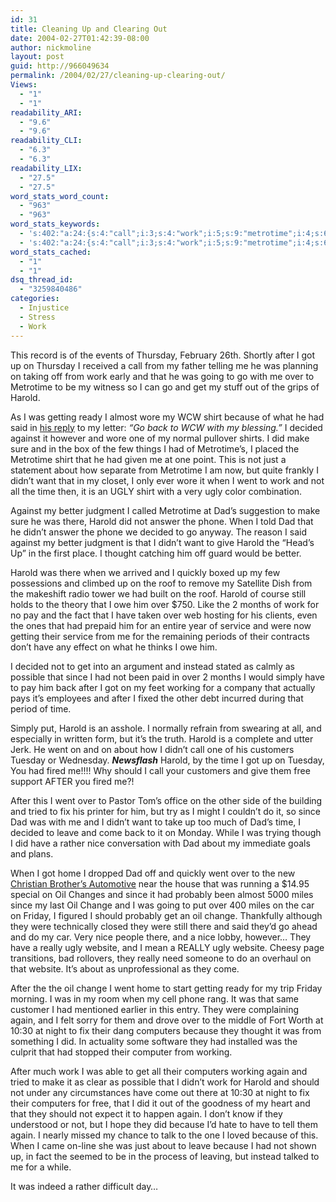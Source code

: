 ```yaml
---
id: 31
title: Cleaning Up and Clearing Out
date: 2004-02-27T01:42:39-08:00
author: nickmoline
layout: post
guid: http://966049634
permalink: /2004/02/27/cleaning-up-clearing-out/
Views:
  - "1"
  - "1"
readability_ARI:
  - "9.6"
  - "9.6"
readability_CLI:
  - "6.3"
  - "6.3"
readability_LIX:
  - "27.5"
  - "27.5"
word_stats_word_count:
  - "963"
  - "963"
word_stats_keywords:
  - 's:402:"a:24:{s:4:"call";i:3;s:4:"work";i:5;s:9:"metrotime";i:4;s:6:"harold";i:9;s:4:"wore";i:3;s:5:"shirt";i:3;s:7:"because";i:5;s:4:"said";i:3;s:7:"decided";i:4;s:7:"against";i:3;s:4:"make";i:3;s:4:"want";i:3;s:4:"went";i:5;s:4:"time";i:4;s:4:"ugly";i:4;s:6:"better";i:3;s:5:"phone";i:3;s:7:"working";i:3;s:4:"come";i:3;s:4:"nice";i:3;s:6:"change";i:3;s:6:"really";i:3;s:7:"website";i:3;s:9:"computers";i:3;}";'
  - 's:402:"a:24:{s:4:"call";i:3;s:4:"work";i:5;s:9:"metrotime";i:4;s:6:"harold";i:9;s:4:"wore";i:3;s:5:"shirt";i:3;s:7:"because";i:5;s:4:"said";i:3;s:7:"decided";i:4;s:7:"against";i:3;s:4:"make";i:3;s:4:"want";i:3;s:4:"went";i:5;s:4:"time";i:4;s:4:"ugly";i:4;s:6:"better";i:3;s:5:"phone";i:3;s:7:"working";i:3;s:4:"come";i:3;s:4:"nice";i:3;s:6:"change";i:3;s:6:"really";i:3;s:7:"website";i:3;s:9:"computers";i:3;}";'
word_stats_cached:
  - "1"
  - "1"
dsq_thread_id:
  - "3259840486"
categories:
  - Injustice
  - Stress
  - Work
---
```

This record is of the events of Thursday, February 26th. Shortly after I got up on Thursday I received a call from my father telling me he was planning on taking off from work early and that he was going to go with me over to Metrotime to be my witness so I can go and get my stuff out of the grips of Harold.

As I was getting ready I almost wore my WCW shirt because of what he had said in <a title="6 a.m. and all&#039;s ... well iffy" href="https://www.nick.pro/2004/02/25/fired/" target="_blank" class="broken_link">his reply</a> to my letter: _&#8220;Go back to WCW with my blessing.&#8221;_ I decided against it however and wore one of my normal pullover shirts. I did make sure and in the box of the few things I had of Metrotime&#8217;s, I placed the Metrotime shirt that he had given me at one point. This is not just a statement about how separate from Metrotime I am now, but quite frankly I didn&#8217;t want that in my closet, I only ever wore it when I went to work and not all the time then, it is an UGLY shirt with a very ugly color combination.  
<!--more-->

Against my better judgment I called Metrotime at Dad&#8217;s suggestion to make sure he was there, Harold did not answer the phone. When I told Dad that he didn&#8217;t answer the phone we decided to go anyway. The reason I said against my better judgment is that I didn&#8217;t want to give Harold the &#8220;Head&#8217;s Up&#8221; in the first place. I thought catching him off guard would be better.

Harold was there when we arrived and I quickly boxed up my few possessions and climbed up on the roof to remove my Satellite Dish from the makeshift radio tower we had built on the roof. Harold of course still holds to the theory that I owe him over $750. Like the 2 months of work for no pay and the fact that I have taken over web hosting for his clients, even the ones that had prepaid him for an entire year of service and were now getting their service from me for the remaining periods of their contracts don&#8217;t have any effect on what he thinks I owe him.

I decided not to get into an argument and instead stated as calmly as possible that since I had not been paid in over 2 months I would simply have to pay him back after I got on my feet working for a company that actually pays it&#8217;s employees and after I fixed the other debt incurred during that period of time.

Simply put, Harold is an asshole. I normally refrain from swearing at all, and especially in written form, but it&#8217;s the truth. Harold is a complete and utter Jerk. He went on and on about how I didn&#8217;t call one of his customers Tuesday or Wednesday. **_Newsflash_** Harold, by the time I got up on Tuesday, You had fired me!!!! Why should I call your customers and give them free support AFTER you fired me?!

After this I went over to Pastor Tom&#8217;s office on the other side of the building and tried to fix his printer for him, but try as I might I couldn&#8217;t do it, so since Dad was with me and I didn&#8217;t want to take up too much of Dad&#8217;s time, I decided to leave and come back to it on Monday. While I was trying though I did have a rather nice conversation with Dad about my immediate goals and plans.

When I got home I dropped Dad off and quickly went over to the new <a title="Christian Brother's Automotive" href="http://www.christianbrothersauto.com/" target="_blank">Christian Brother&#8217;s Automotive</a> near the house that was running a $14.95 special on Oil Changes and since it had probably been almost 5000 miles since my last Oil Change and I was going to put over 400 miles on the car on Friday, I figured I should probably get an oil change. Thankfully although they were technically closed they were still there and said they&#8217;d go ahead and do my car. Very nice people there, and a nice lobby, however&#8230; They have a really ugly website, and I mean a REALLY ugly website. Cheesy page transitions, bad rollovers, they really need someone to do an overhaul on that website. It&#8217;s about as unprofessional as they come.

After the the oil change I went home to start getting ready for my trip Friday morning. I was in my room when my cell phone rang. It was that same customer I had mentioned earlier in this entry. They were complaining again, and I felt sorry for them and drove over to the middle of Fort Worth at 10:30 at night to fix their dang computers because they thought it was from something I did. In actuality some software they had installed was the culprit that had stopped their computer from working.

After much work I was able to get all their computers working again and tried to make it as clear as possible that I didn&#8217;t work for Harold and should not under any circumstances have come out there at 10:30 at night to fix their computers for free, that I did it out of the goodness of my heart and that they should not expect it to happen again. I don&#8217;t know if they understood or not, but I hope they did because I&#8217;d hate to have to tell them again. I nearly missed my chance to talk to the one I loved because of this. When I came on-line she was just about to leave because I had not shown up, in fact the seemed to be in the process of leaving, but instead talked to me for a while.

It was indeed a rather difficult day&#8230;
